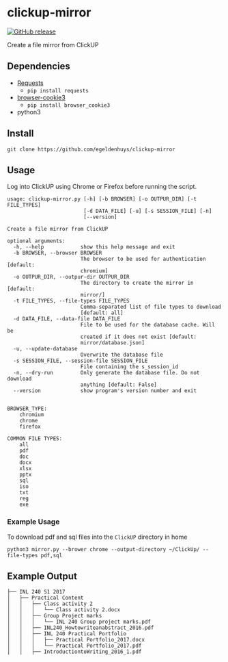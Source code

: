 # clickup-mirror
[![GitHub release](https://img.shields.io/github/release/egeldenhuys/clickup-mirror.svg)](https://github.com/egeldenhuys/clickup-mirror/releases)

Create a file mirror from ClickUP

## Dependencies
- [Requests](https://github.com/kennethreitz/requests)
    - `pip install requests`
- [browser-cookie3](https://github.com/borisbabic/browser_cookie3)
    - `pip install browser_cookie3`
- python3

## Install
```
git clone https://github.com/egeldenhuys/clickup-mirror
```

## Usage

Log into ClickUP using Chrome or Firefox before running the script.

```
usage: clickup-mirror.py [-h] [-b BROWSER] [-o OUTPUR_DIR] [-t FILE_TYPES]
                         [-d DATA_FILE] [-u] [-s SESSION_FILE] [-n]
                         [--version]

Create a file mirror from ClickUP

optional arguments:
  -h, --help            show this help message and exit
  -b BROWSER, --browser BROWSER
                        The browser to be used for authentication [default:
                        chromium]
  -o OUTPUR_DIR, --outpur-dir OUTPUR_DIR
                        The directory to create the mirror in [default:
                        mirror/]
  -t FILE_TYPES, --file-types FILE_TYPES
                        Comma-separated list of file types to download
                        [default: all]
  -d DATA_FILE, --data-file DATA_FILE
                        File to be used for the database cache. Will be
                        created if it does not exist [default:
                        mirror/database.json]
  -u, --update-database
                        Overwrite the database file
  -s SESSION_FILE, --session-file SESSION_FILE
                        File containing the s_session_id
  -n, --dry-run         Only generate the database file. Do not download
                        anything [default: False]
  --version             show program's version number and exit


BROWSER_TYPE:
    chromium
    chrome
    firefox

COMMON FILE TYPES:
    all
    pdf
    doc
    docx
    xlsx
    pptx
    sql
    iso
    txt
    reg
    exe
```

### Example Usage
To download pdf and sql files into the `ClickUP` directory in home

```
python3 mirror.py --brower chrome --output-directory ~/ClickUp/ --file-types pdf,sql
```

## Example Output
```
├── INL 240 S1 2017
│   ├── Practical Content
│   │   ├── Class activity 2
│   │   │   └── Class activity 2.docx
│   │   ├── Group Project marks
│   │   │   └── INL 240 Group project marks.pdf
│   │   ├── INL240_Howtowriteanabstract_2016.pdf
│   │   ├── INL 240 Practical Portfolio
│   │   │   ├── Practical Portfolio_2017.docx
│   │   │   └── Practical Portfolio_2017.pdf
│   │   ├── IntroductiontoWriting_2016_1.pdf
```
